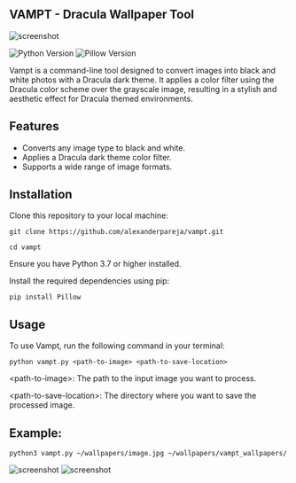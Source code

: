  ## VAMPT - Dracula Wallpaper Tool

 ![screenshot](https://user-images.githubusercontent.com/134826922/266882902-9bb83ae7-5e41-4c96-b4a8-aac6459d0559.png)

![Python Version](https://img.shields.io/badge/Python-3.7%2B-blue)
![Pillow Version](https://img.shields.io/badge/Pillow-8.3.2-blue)

Vampt is a command-line tool designed to convert images into black and white photos with a Dracula dark theme. It applies a color filter using the Dracula color scheme over the grayscale image, resulting in a stylish and aesthetic effect for Dracula themed environments.

## Features

- Converts any image type to black and white.
- Applies a Dracula dark theme color filter.
- Supports a wide range of image formats.

## Installation

Clone this repository to your local machine:

    git clone https://github.com/alexanderpareja/vampt.git

    cd vampt

Ensure you have Python 3.7 or higher installed.

   Install the required dependencies using pip:

    pip install Pillow

## Usage

   To use Vampt, run the following command in your terminal:

    python vampt.py <path-to-image> <path-to-save-location>

   \<path-to-image\>: The path to the input image you want to process.

   \<path-to-save-location\>: The directory where you want to save the processed image.

## Example:

    python3 vampt.py ~/wallpapers/image.jpg ~/wallpapers/vampt_wallpapers/

![screenshot](https://user-images.githubusercontent.com/134826922/266882913-10d57e29-96c3-42a3-bcea-ea346ae99831.png)
![screenshot](https://user-images.githubusercontent.com/134826922/266882919-c02f80b9-ccea-4900-99d2-83c504bfc9f1.png)




